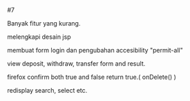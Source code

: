 #7

Banyak fitur yang kurang.

melengkapi desain jsp

membuat form login dan pengubahan accesibility "permit-all"

view deposit, withdraw, transfer form and result.

firefox confirm both true and false return true.( onDelete() )

redisplay search, select etc.
